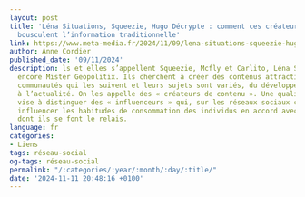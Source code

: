 ```yaml
---
layout: post
title: 'Léna Situations, Squeezie, Hugo Décrypte : comment ces créateurs de contenu
  bousculent l’information traditionnelle'
link: https://www.meta-media.fr/2024/11/09/lena-situations-squeezie-hugo-decrypte-comment-ces-createurs-de-contenu-bousculent-linformation-traditionnelle.html
author: Anne Cordier
published_date: '09/11/2024'
description: ls et elles s’appellent Squeezie, Mcfly et Carlito, Léna Situations ou
  encore Mister Geopolitix. Ils cherchent à créer des contenus attractifs pour les
  communautés qui les suivent et leurs sujets sont variés, du développement personnel
  à l’actualité. On les appelle des « créateurs de contenu ». Une qualification qui
  vise à distinguer des « influenceurs » qui, sur les réseaux sociaux cherchent à
  influencer les habitudes de consommation des individus en accord avec des marques
  dont ils se font le relais.
language: fr
categories:
- Liens
tags: réseau-social
og-tags: réseau-social
permalink: "/:categories/:year/:month/:day/:title/"
date: '2024-11-11 20:48:16 +0100'
---
```

